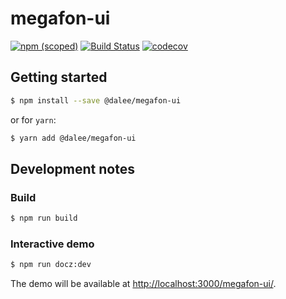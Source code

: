 # megafon-ui

[![npm (scoped)](https://img.shields.io/npm/v/@dalee/megafon-ui.svg)](https://www.npmjs.com/package/@dalee/megafon-ui)
[![Build Status](https://travis-ci.org/Dalee/megafon-ui.svg?branch=master)](https://travis-ci.org/Dalee/megafon-ui)
[![codecov](https://codecov.io/gh/Dalee/megafon-ui/branch/master/graph/badge.svg)](https://codecov.io/gh/Dalee/megafon-ui)

## Getting started

```bash
$ npm install --save @dalee/megafon-ui
```

or for `yarn`:

```bash
$ yarn add @dalee/megafon-ui
```

## Development notes

### Build

```bash
$ npm run build
```

### Interactive demo

```bash
$ npm run docz:dev
```

The demo will be available at [http://localhost:3000/megafon-ui/](http://localhost:3000/megafon-ui/).
